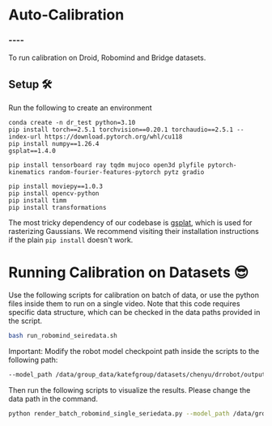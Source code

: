<div>

# Auto-Calibration

### ----

To run calibration on Droid, Robomind and Bridge datasets.


## Setup 🛠️

Run the following to create an environment

```
conda create -n dr_test python=3.10
pip install torch==2.5.1 torchvision==0.20.1 torchaudio==2.5.1 --index-url https://download.pytorch.org/whl/cu118
pip install numpy==1.26.4
gsplat==1.4.0

pip install tensorboard ray tqdm mujoco open3d plyfile pytorch-kinematics random-fourier-features-pytorch pytz gradio

pip install moviepy==1.0.3
pip install opencv-python
pip install timm
pip install transformations
```

The most tricky dependency of our codebase is [gsplat](https://github.com/nerfstudio-project/gsplat), which is used for rasterizing Gaussians. We recommend visiting their installation instructions if the plain `pip install` doesn't work. 
 
# Running Calibration on Datasets 😎



Use the following scripts for calibration on batch of data, or use the python files inside them to run on a single video. Note that this code requires specific data structure, which can be checked in the data paths provided in the script.
```bash
bash run_robomind_seiredata.sh
```

Important: Modify the robot model checkpoint path inside the scripts to the following path: 
```bash
--model_path /data/group_data/katefgroup/datasets/chenyu/drrobot/output/franka_fr3_2f85_highres_finetune_0
```

Then run the following scripts to visualize the results. Please change the data path in the command.
```bash
python render_batch_robomind_single_seriedata.py --model_path /data/group_data/katefgroup/datasets/chenyu/drrobot/output/franka_fr3_2f85_highres_finetune_0 --scene_path /data/group_data/katefgroup/datasets/robomind/robomind_chenyu/robomind_extract_1/scene_0
```
